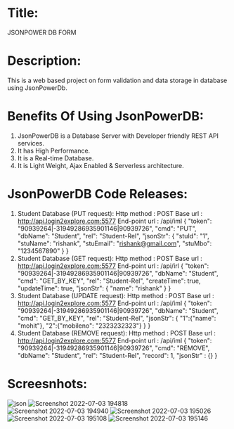 # Title:
JSONPOWER DB FORM
# Description:
This is a web based project on form validation and data storage in database using JsonPowerDb.
# Benefits Of Using JsonPowerDB:
1) JsonPowerDB is a Database Server with Developer friendly REST API services.
2) It has High Performance.
3) It is a Real-time Database.
4) It is Light Weight, Ajax Enabled & Serverless architecture.
# JsonPowerDB Code Releases:
1) Student Database (PUT request):
Http method : POST
Base url : http://api.login2explore.com:5577
End-point url : /api/iml
{
    "token": "90939264|-31949286935901146|90939726",
    "cmd": "PUT",
    "dbName": "Student",
    "rel": "Student-Rel",
    "jsonStr": {
        "stuId": "1",
        "stuName": "rishank",
        "stuEmail": "rishank@gmail.com",
        "stuMbo": "1234567890"
    }
}
2) Student Database (GET request):
Http method : POST
Base url : http://api.login2explore.com:5577
End-point url : /api/irl
{
    "token": "90939264|-31949286935901146|90939726",
    "dbName": "Student",
    "cmd": "GET_BY_KEY",
    "rel": "Student-Rel",
    "createTime": true,
    "updateTime": true,
    "jsonStr": {
        "name": "rishank"
    }
}
3) Student Database (UPDATE request):
Http method : POST
Base url : http://api.login2explore.com:5577
End-point url : /api/iml
{
    "token": "90939264|-31949286935901146|90939726",
    "dbName": "Student",
    "cmd": "GET_BY_KEY",
    "rel": "Student-Rel",
    "jsonStr": {
      "1":{"name": "mohit"},
      "2":{"mobileno": "2323232323"}
    }
}
4) Student Database (REMOVE request):
Http method : POST
Base url : http://api.login2explore.com:5577
End-point url : /api/iml
{
    "token": "90939264|-31949286935901146|90939726",
    "cmd": "REMOVE",
    "dbName": "Student",
    "rel": "Student-Rel",
    "record": 1,
    "jsonStr" : {}
}
# Screesnhots:
![json](https://user-images.githubusercontent.com/76483737/177031000-e1cb8493-ffd3-411a-ae3a-c95400a985b4.png)
![Screenshot 2022-07-03 194818](https://user-images.githubusercontent.com/76483737/177043893-aec4fdff-c794-4705-bc98-d8b23b84a134.png)
![Screenshot 2022-07-03 194940](https://user-images.githubusercontent.com/76483737/177043926-d787c199-d0ce-4b94-893f-ff6375f32860.png)
![Screenshot 2022-07-03 195026](https://user-images.githubusercontent.com/76483737/177043954-d9841ef4-adb2-47a1-91e2-31e2a241f24e.png)
![Screenshot 2022-07-03 195108](https://user-images.githubusercontent.com/76483737/177043988-af171014-e951-46bf-a0d3-c2c116d3ae35.png)
![Screenshot 2022-07-03 195146](https://user-images.githubusercontent.com/76483737/177044016-6a074cc7-493f-436d-b527-77ec58610768.png)


